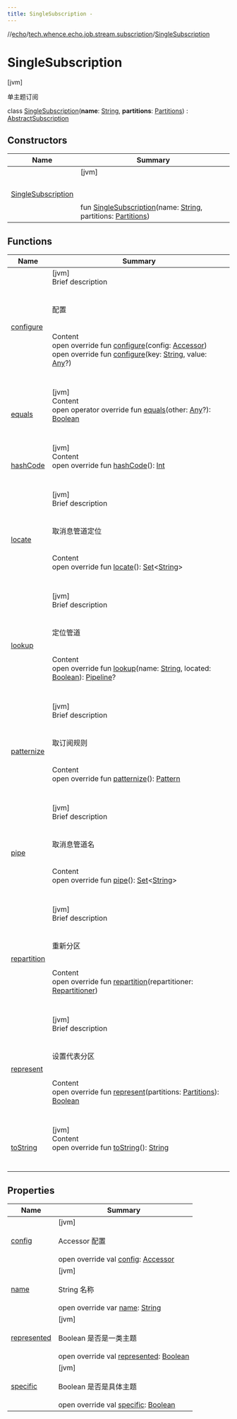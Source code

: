 ```yaml
---
title: SingleSubscription -
---
```

//[echo](../../index.md)/[tech.whence.echo.job.stream.subscription](../index.md)/[SingleSubscription](index.md)



# SingleSubscription  
 [jvm] 

单主题订阅

class [SingleSubscription](index.md)(**name**: [String](https://kotlinlang.org/api/latest/jvm/stdlib/kotlin/-string/index.html), **partitions**: [Partitions](../-partitions/index.md)) : [AbstractSubscription](../-abstract-subscription/index.md)   


## Constructors  
  
|  Name|  Summary| 
|---|---|
| [SingleSubscription](-single-subscription.md)|  [jvm] <br><br><br><br>fun [SingleSubscription](-single-subscription.md)(name: [String](https://kotlinlang.org/api/latest/jvm/stdlib/kotlin/-string/index.html), partitions: [Partitions](../-partitions/index.md))   <br>


## Functions  
  
|  Name|  Summary| 
|---|---|
| [configure](../-abstract-subscription/configure.md)| [jvm]  <br>Brief description  <br><br><br>配置<br><br>  <br>Content  <br>open override fun [configure](../-abstract-subscription/configure.md)(config: [Accessor](../../tech.whence.echo.container.accessor/-accessor/index.md))  <br>open override fun [configure](../-abstract-subscription/configure.md)(key: [String](https://kotlinlang.org/api/latest/jvm/stdlib/kotlin/-string/index.html), value: [Any](https://kotlinlang.org/api/latest/jvm/stdlib/kotlin/-any/index.html)?)  <br><br><br>
| [equals](../../tech.whence.echo.webclient.response.exception/-response-unrecognized-exception/index.md#kotlin/Any/equals/#kotlin.Any?/PointingToDeclaration/)| [jvm]  <br>Content  <br>open operator override fun [equals](../../tech.whence.echo.webclient.response.exception/-response-unrecognized-exception/index.md#kotlin/Any/equals/#kotlin.Any?/PointingToDeclaration/)(other: [Any](https://kotlinlang.org/api/latest/jvm/stdlib/kotlin/-any/index.html)?): [Boolean](https://kotlinlang.org/api/latest/jvm/stdlib/kotlin/-boolean/index.html)  <br><br><br>
| [hashCode](../../tech.whence.echo.webclient.response.exception/-response-unrecognized-exception/index.md#kotlin/Any/hashCode/#/PointingToDeclaration/)| [jvm]  <br>Content  <br>open override fun [hashCode](../../tech.whence.echo.webclient.response.exception/-response-unrecognized-exception/index.md#kotlin/Any/hashCode/#/PointingToDeclaration/)(): [Int](https://kotlinlang.org/api/latest/jvm/stdlib/kotlin/-int/index.html)  <br><br><br>
| [locate](../-abstract-subscription/locate.md)| [jvm]  <br>Brief description  <br><br><br>取消息管道定位<br><br>  <br>Content  <br>open override fun [locate](../-abstract-subscription/locate.md)(): [Set](https://kotlinlang.org/api/latest/jvm/stdlib/kotlin.collections/-set/index.html)<[String](https://kotlinlang.org/api/latest/jvm/stdlib/kotlin/-string/index.html)>  <br><br><br>
| [lookup](lookup.md)| [jvm]  <br>Brief description  <br><br><br>定位管道<br><br>  <br>Content  <br>open override fun [lookup](lookup.md)(name: [String](https://kotlinlang.org/api/latest/jvm/stdlib/kotlin/-string/index.html), located: [Boolean](https://kotlinlang.org/api/latest/jvm/stdlib/kotlin/-boolean/index.html)): [Pipeline](../-pipeline/index.md)?  <br><br><br>
| [patternize](patternize.md)| [jvm]  <br>Brief description  <br><br><br>取订阅规则<br><br>  <br>Content  <br>open override fun [patternize](patternize.md)(): [Pattern](https://docs.oracle.com/javase/8/docs/api/java/util/regex/Pattern.html)  <br><br><br>
| [pipe](../-abstract-subscription/pipe.md)| [jvm]  <br>Brief description  <br><br><br>取消息管道名<br><br>  <br>Content  <br>open override fun [pipe](../-abstract-subscription/pipe.md)(): [Set](https://kotlinlang.org/api/latest/jvm/stdlib/kotlin.collections/-set/index.html)<[String](https://kotlinlang.org/api/latest/jvm/stdlib/kotlin/-string/index.html)>  <br><br><br>
| [repartition](repartition.md)| [jvm]  <br>Brief description  <br><br><br>重新分区<br><br>  <br>Content  <br>open override fun [repartition](repartition.md)(repartitioner: [Repartitioner](../-repartitioner/index.md))  <br><br><br>
| [represent](represent.md)| [jvm]  <br>Brief description  <br><br><br>设置代表分区<br><br>  <br>Content  <br>open override fun [represent](represent.md)(partitions: [Partitions](../-partitions/index.md)): [Boolean](https://kotlinlang.org/api/latest/jvm/stdlib/kotlin/-boolean/index.html)  <br><br><br>
| [toString](../../tech.whence.echo.webclient.response.exception/-response-unrecognized-exception/index.md#kotlin/Any/toString/#/PointingToDeclaration/)| [jvm]  <br>Content  <br>open override fun [toString](../../tech.whence.echo.webclient.response.exception/-response-unrecognized-exception/index.md#kotlin/Any/toString/#/PointingToDeclaration/)(): [String](https://kotlinlang.org/api/latest/jvm/stdlib/kotlin/-string/index.html)  <br><br><br>


## Properties  
  
|  Name|  Summary| 
|---|---|
| [config](index.md#tech.whence.echo.job.stream.subscription/SingleSubscription/config/#/PointingToDeclaration/)|  [jvm] <br><br>Accessor 配置<br><br>open override val [config](index.md#tech.whence.echo.job.stream.subscription/SingleSubscription/config/#/PointingToDeclaration/): [Accessor](../../tech.whence.echo.container.accessor/-accessor/index.md)   <br>
| [name](index.md#tech.whence.echo.job.stream.subscription/SingleSubscription/name/#/PointingToDeclaration/)|  [jvm] <br><br>String 名称<br><br>open override var [name](index.md#tech.whence.echo.job.stream.subscription/SingleSubscription/name/#/PointingToDeclaration/): [String](https://kotlinlang.org/api/latest/jvm/stdlib/kotlin/-string/index.html)   <br>
| [represented](index.md#tech.whence.echo.job.stream.subscription/SingleSubscription/represented/#/PointingToDeclaration/)|  [jvm] <br><br>Boolean 是否是一类主题<br><br>open override val [represented](index.md#tech.whence.echo.job.stream.subscription/SingleSubscription/represented/#/PointingToDeclaration/): [Boolean](https://kotlinlang.org/api/latest/jvm/stdlib/kotlin/-boolean/index.html)   <br>
| [specific](index.md#tech.whence.echo.job.stream.subscription/SingleSubscription/specific/#/PointingToDeclaration/)|  [jvm] <br><br>Boolean 是否是具体主题<br><br>open override val [specific](index.md#tech.whence.echo.job.stream.subscription/SingleSubscription/specific/#/PointingToDeclaration/): [Boolean](https://kotlinlang.org/api/latest/jvm/stdlib/kotlin/-boolean/index.html)   <br>

